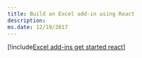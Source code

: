 ```yaml
---
title: Build an Excel add-in using React
description: 
ms.date: 12/19/2017
---
```


[!include[Excel add-ins get started react](../includes/file-get-started-excel-react.md)]